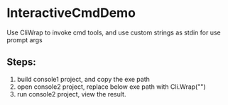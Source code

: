 # InteractiveCmdDemo
Use CliWrap to invoke cmd tools, and use custom strings as  stdin for use prompt args


## Steps:
1. build console1 project, and copy the exe path
2. open console2 project, replace below exe path with Cli.Wrap("<path>")
3. run console2 project, view the result.
